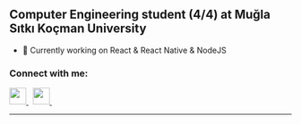 ## Computer Engineering student (4/4) at Muğla Sıtkı Koçman University 

- 🔭 Currently working on React & React Native & NodeJS

### Connect with me:
<a href='https://www.linkedin.com/in/emirhan-pakyardim/'> <img src="https://cdn4.iconfinder.com/data/icons/colorful-guache-social-media-logos-1/159/social-media_linkedin-512.png" width="30"> </a>&nbsp;
<a href='mailto:emirhanpakyardim@gmail.com'> <img src="https://cdn3.iconfinder.com/data/icons/colorful-guache-social-media-logos-1/154/social-media_email_new-3-512.png" width="30"> </a>&nbsp;

------------

<!--
### Technologies and tools :
<img src="https://cdn.svgporn.com/logos/javascript.svg" width="25"> &nbsp;
<img src="https://cdn.svgporn.com/logos/nodejs-icon.svg" width="25"> &nbsp;
<img src="https://cdn.svgporn.com/logos/express.svg" width="25"> &nbsp;
<img src="https://cdn.svgporn.com/logos/java.svg" width="25"> &nbsp;
<img src="https://cdn.svgporn.com/logos/react.svg" width="25"> &nbsp;
<img src="https://cdn.svgporn.com/logos/mongodb.svg" width="25"> &nbsp;

------------


<img align="center" src="https://github-readme-streak-stats.herokuapp.com/?user=pakyardim&" alt="pakyardim"/>

![Top Languages Card](https://github-readme-stats.vercel.app/api/top-langs/?username=pakyardim&layout=compact&hide=json)



- 🌱 I’m currently learning ...
- 👯 I’m looking to collaborate on ...
- 🤔 I’m looking for help with ...
- 💬 Ask me about ...
- 📫 How to reach me: ...
- 😄 Pronouns: ...
- ⚡ Fun fact: ...
-->
